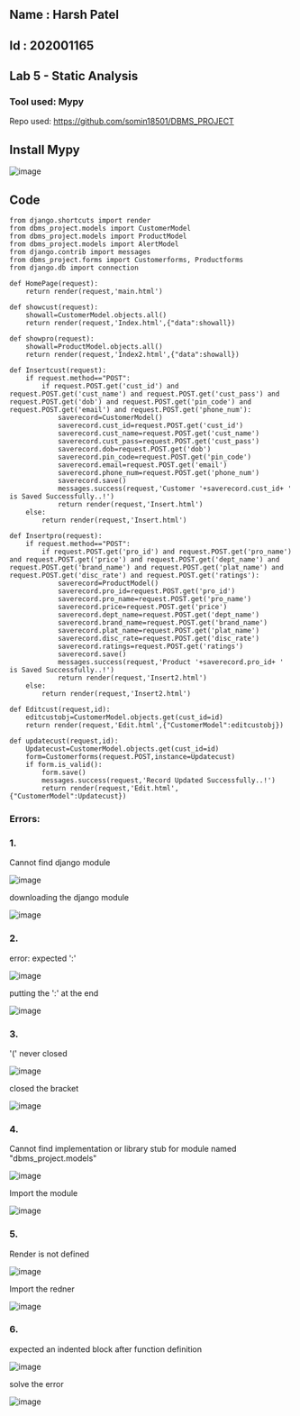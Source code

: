 
## Name : Harsh Patel
## Id : 202001165
## Lab 5 - Static Analysis

### Tool used: Mypy

Repo used: https://github.com/somin18501/DBMS_PROJECT


## Install  Mypy


![image](https://user-images.githubusercontent.com/77285337/225565452-195bc72d-3d91-464a-b825-f9e8ebede7e6.png)

## Code

```
from django.shortcuts import render
from dbms_project.models import CustomerModel
from dbms_project.models import ProductModel
from dbms_project.models import AlertModel
from django.contrib import messages
from dbms_project.forms import Customerforms, Productforms
from django.db import connection

def HomePage(request):
    return render(request,'main.html')

def showcust(request):
    showall=CustomerModel.objects.all()
    return render(request,'Index.html',{"data":showall})

def showpro(request):
    showall=ProductModel.objects.all()
    return render(request,'Index2.html',{"data":showall})

def Insertcust(request):
    if request.method=="POST":
        if request.POST.get('cust_id') and request.POST.get('cust_name') and request.POST.get('cust_pass') and request.POST.get('dob') and request.POST.get('pin_code') and request.POST.get('email') and request.POST.get('phone_num'):
            saverecord=CustomerModel()
            saverecord.cust_id=request.POST.get('cust_id')
            saverecord.cust_name=request.POST.get('cust_name')
            saverecord.cust_pass=request.POST.get('cust_pass')
            saverecord.dob=request.POST.get('dob')
            saverecord.pin_code=request.POST.get('pin_code')
            saverecord.email=request.POST.get('email')
            saverecord.phone_num=request.POST.get('phone_num')
            saverecord.save()
            messages.success(request,'Customer '+saverecord.cust_id+ ' is Saved Successfully..!')
            return render(request,'Insert.html')
    else:
        return render(request,'Insert.html')

def Insertpro(request):
    if request.method=="POST":
        if request.POST.get('pro_id') and request.POST.get('pro_name') and request.POST.get('price') and request.POST.get('dept_name') and request.POST.get('brand_name') and request.POST.get('plat_name') and request.POST.get('disc_rate') and request.POST.get('ratings'):
            saverecord=ProductModel()
            saverecord.pro_id=request.POST.get('pro_id')
            saverecord.pro_name=request.POST.get('pro_name')
            saverecord.price=request.POST.get('price')
            saverecord.dept_name=request.POST.get('dept_name')
            saverecord.brand_name=request.POST.get('brand_name')
            saverecord.plat_name=request.POST.get('plat_name')
            saverecord.disc_rate=request.POST.get('disc_rate')
            saverecord.ratings=request.POST.get('ratings')
            saverecord.save()
            messages.success(request,'Product '+saverecord.pro_id+ ' is Saved Successfully..!')
            return render(request,'Insert2.html')
    else:
        return render(request,'Insert2.html')

def Editcust(request,id):
    editcustobj=CustomerModel.objects.get(cust_id=id)
    return render(request,'Edit.html',{"CustomerModel":editcustobj})

def updatecust(request,id):
    Updatecust=CustomerModel.objects.get(cust_id=id)
    form=Customerforms(request.POST,instance=Updatecust)
    if form.is_valid():
        form.save()
        messages.success(request,'Record Updated Successfully..!')
        return render(request,'Edit.html',{"CustomerModel":Updatecust})

```

### Errors:

### 1.

Cannot find django module


![image](https://user-images.githubusercontent.com/77285337/225567678-722a3d0d-e98d-44aa-b892-597b3aec7aa3.png)


downloading the django module

![image](https://user-images.githubusercontent.com/77285337/225569644-a4822296-e2d9-4b6e-be5b-95245e45bf5c.png)


### 2.

error: expected ':'

![image](https://user-images.githubusercontent.com/77285337/225572471-83eb97a5-36a4-4ae7-aaf2-9b9808645dfc.png)


putting the ':' at the end

![image](https://user-images.githubusercontent.com/77285337/225572629-7b44681b-feb2-4d4d-b538-cafce4f8ca2d.png)

### 3.

'(' never closed

![image](https://user-images.githubusercontent.com/77285337/225572866-fda728f5-a9b4-40e4-9620-20de42dc6346.png)

closed the bracket

![image](https://user-images.githubusercontent.com/77285337/225572157-f3f0c398-14bf-465d-bb90-3f107a0fc268.png)


### 4.

Cannot find implementation or library stub for module named "dbms_project.models"

![image](https://user-images.githubusercontent.com/77285337/225574260-695a9173-0aca-49df-889e-1f912b1825d3.png)

Import the module

![image](https://user-images.githubusercontent.com/77285337/225574444-046725ae-c582-46de-b64f-e3bec6acc58d.png)


### 5.

Render is not defined

![image](https://user-images.githubusercontent.com/77285337/225575459-f99666b4-f7ce-4b5d-a40a-03a69e53a5cc.png)

Import the redner

![image](https://user-images.githubusercontent.com/77285337/225575691-ef896a5b-54a4-4be3-8222-e78866ff298c.png)


### 6.

expected an indented block after function definition

![image](https://user-images.githubusercontent.com/77285337/225579877-5a6bf37d-9cae-4616-9e60-3dfeaabd38da.png)


solve the error

![image](https://user-images.githubusercontent.com/77285337/225580206-727ce2b3-b761-4f74-82f1-6eb57403598d.png)




